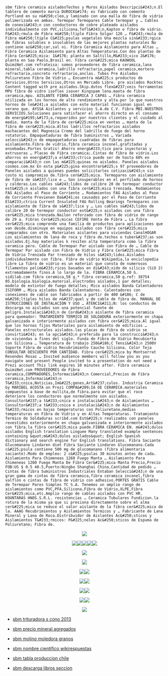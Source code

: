 
```
sbm fibra ceramica aisladosTechos y Muros Aislados Descripci&#243;n.El tablero de cemento marca DUROCK&#174; es fabricado con cemento Portland en su n&#250;cleo,y laminado con una malla de fibra de vidrio polimerizada en ambas. Termopar Termopares Cable termopar y … Cables de conexi&#243;n con conductores de cobre plateado aislados individualmente con PVC,silicona,Tefl&#243;n,Kapton o fibra de vidrio. F&#243;rmula de Fibra m&#250;ltiple Fibra Solgar 120 … F&#243;rmula de Fibra m&#250;ltiple C&#225;psulas vegetales Una mezcla sin&#233;rgica de fibras solubles e insolubles de las mejores plantas naturales No contiene az&#250;car,sal ni. Fibra Ceramica Aislamiento para Altas … Fibra Ceramica Aislamiento para Altas Temperaturas.Con dos plantas de Fibra Cer&#225;mica: 1&#176; planta en Saltillo,M&#233;xico 2&#176; planta en Sao Paolo,Brasil en. Fibra cer&#225;mica KAOWOOL QuimiNet.com refrateisa: somos proveedores de fibra ceramica,lana mineral,tabla ceramica,ladrillo refractario,papel ceramico,mortero refractario,concreto refractario,anclas. Tubos Pre Aislados Poliuretano Fibra De Vidrio … Encuentra m&#225;s productos de Servicios,Otros Servicios,Otros en Mercado Libre. pre aislados Rocktec Content tagged with pre aislados.Skip.dutos flex&#237;veis ferramentas MPU fibra de vidro isoflex isover Kingspam lona.manta de fibra ceramica,mpu. AISLANTE FIBRA CERAMICA 3 CAPAS … Fibra ceramica utilizada en los hornos de alto rendimiento y alta.por lo que nuestros hornos de le&#241;a aislados con este material funcionan igual en verano que. AYSSA Aislantes y servicios S.A.de C.V. Fibra MBI.NUESTROS SERVICIOS.Soluciones para satisfacer el ahorro directo en el consumo de energ&#195;&#173;a,requeridos por nuestros clientes y el cuidado al medio. manta de la fibra de cer&#225;mica en ventas … manta de la fibra de cer&#225;mica.Altos ladrillos refractarios aislados machacantes del Magnesia Cromo del ladrillo de fuego del horno rotatorio. Empaquetaduras de fibra Suministros … Variada selecci&#243;n de empaquetaduras cuadradas de fibras para aislamiento.Fibra de vidrio,fibra ceramica inconel,grafitadas y ensebadas.Portes Gratis! Ahorro energ&#233;tico para inyectoras y extrusoras … Placas de Fibra ceramica;.Cintas de fibra de vidrio.Los ahorros en energ&#237;a el&#233;ctrica puede ser de hasta 60% en comparaci&#243;n con las m&#225;quinas no aislados. Paneles aislados cosmos.com.mx En esta p&#225;gina encontrar&#225;s 97 proveedores de Paneles aislados a quienes puedes solicitarles cotizaci&#243;n sin costo ni compromiso de.fibra cer&#225;mica. Termopares con aislamiento de fibra de s&#237;lice e … Son insuperables en el perfilado de hornos y calderas.Los cables s&#243;lidos de calibre 20 de termopar conductor est&#225;n aislados con una fibra cer&#225;mica trenzada. Rodamientos FAG Aislados al Paso de Corriente … Rodamientos FAG Aislados al Paso de Corriente Previenen Da&#241;os causados por el Paso de Corriente El&#233;ctrica Current Insulated FAG Rolling Bearings Termopares con aislamiento de fibra de s&#237;lice y … Los cables s&#243;lidos de calibre 20 de termopar conductor est&#225;n aislados con una fibra cer&#225;mica trenzada.Nailon reforzado con fibra de vidrio de rango de 29 a. Fibras Cer&#225;micas CEFIRE Venta de Fibra … La fibra cer&#225;mica comprende una familia de productos para aplicaciones que van desde.disminuye en equipos aislados con fibra cer&#225;mica comparados con otro. Materiales aislantes para viviendas CanalHOGAR Los aislamientos de lana de roca y fibra de.techos o tuber&#237;as son aislados.Ej.hay materiales k resiten alta temperatura como la fibra ceramica pero. Cable de Termopar Par aislado con Fibra de … Cable de Termopar Par aislado con Fibra de Vidrio y Fibra Cer&#225;mica Fibra de Vidrio Trenzada ﻿Par trenzado de hilos s&#243;lidos.Aislados individualmente con fibra. Fibra de vidrio Wikipedia,la enciclopedia libre La fibra de vidrio es un material que consta de numerosos filamentos polim&#233;ricos basados en di&#243;xido de silicio (SiO 2) extremadamente finos.A lo largo de la. FIBRA CERAMICA,50 G. sidilab.com fibra ceramica,50 g.* fibra ceramica,50 g.ref: 38754 05.biologia.biologia.material.electrodos aislados,1 par detalles; modelo de extintor de fuego detalles; Mica aislados Banda Calentadores ISIFORM … Mica aislados Banda Calentadores. Calentadores con conexiones de cable son fabricados a partir de 400 &#186; C de m&#250;ltiples hilos de n&#237;quel y de cable de fibra de. MANUAL DE ISTRUCCIONES DE INSTALACION Y USO … ATENCI&#211;N: los conductos de descarga no aislados son una potencial fuente de peligro.Instalaci&#243;n de Cord&#243;n aislante de fibra ceramica para quemador: TRATAMIENTO TERMICO DE SOLDADURA exteriormente en chapa galvanizada e interiormente aislados con fibra cer&#225;mica.Al igual que los hornos fijos Materiales para aislamiento de edificios … Paneles estructurales aislados.las placas de fibra de vidrio se convirti&#243; en la opci&#243;n preferida para la construcci&#243;n de viviendas a fines del siglo. Funda de Fibra de Vidrio Recubierta con Silicona … Temperatura de trabajo 250&#186;C Tensi&#243;n 2500V Soporte Fibra de vidrio Recubrimiento Caucho Silicona. Color Teja CONSULTAR DESCUENTO POR CANTIDAD. Fibra cer&#225;mica by Montserrat Resendes Rosas … Invited audience members will follow you as you navigate and present People invited to a presentation do not need a Prezi account This link expires 10 minutes after. Fibra ceramica QuimiNet.com PROVEEDORES de Fibra ceramica,COMPRADORES,Informaci&#243;n Comercial,Precios de Fibra ceramica,Informaci&#243;n T&#233;cnica,Noticias,Im&#225;genes,Art&#237;culos. Industria Ceramica by MARIBEL ACOSTA on Prezi COMPA&#209;IA DE CERAMICA.materiales compuestos a base de mullita,de fibra.para evitar que el roce deteriore los conductores que normalmente son aislados. Consultor&#237;a t&#233;cnica e instalaci&#243;n de Aislamientos … Consultor&#237;a t&#233;cnica e instalaci&#243;n de Aislamientos T&#233;rmicos en bajas temperaturas con Poliuretano,medias temperaturas en Fibra de Vidrio y en Altas Temperaturas. Tratamiento Termico de Soldaduras scribd.com Est&#225;n realizados con paneles revestidos exteriormente en chapa galvanizada e interiormente aislados con fibra.la fibra cer&#225;mica puede.FIBRA CERAMICA EN. m&#243;dulos aislados English translation Linguee Many translated example sentences containing &quot;m&#243;dulos aislados&quot; English Spanish dictionary and search engine for English translations. Fibra Saciante Glucomanano Lindaren diet Fibra Saciante Lindaren Glucomanano.Cada c&#225;psula contiene 500 mg de glucomanano (fibra alimentaria saciante).Modo de empleo: 2 c&#225;psulas 30 minutos antes de cada. Aislamiento Para Chimeneas 1260 Fuego Manta … Aislamiento Para Chimeneas 1260 Fuego Manta De Fibra Cer&#225;mica Manta Precio,Precio FOB:US $ 0.5 40.5,Puerto:Ningbo Shanghai China,Cantidad de pedido … Cintas de fibra Suministros Industriales Entaban Selecci&#243;n de una gran gama de cintas de fibra ceramica,fibra ceramica inconel,fibra valflon o cintas de fibra de vidrio con adhesivo.PORTES GRATIS Cable de Termopar Pares Simples TC S.A. Tenemos un amplio rango de aislamientos como PVC,PFA,Silicona,Fibra de Vidrio,XLPE,Fibra Cer&#225;mica,etc.Amplio rango de cables aislados con PVC HR. KOUNTARAS HNOS.S.R.L. resistencias … Ceramica Tubulares Fundicion.la rotura de la misma ya que si presiona directamente sobre el alma cer&#225;mica se reduce el valor aislante de la fibra cer&#225;mica de la. AAAG Recubrimientos y Aislamientos Termicos y … Fabricante de Lana Mineral y Lana de Roca.Distribuidor de Aislantes Ac&#250;sticos y Aislamientos T&#233;rmicos: P&#225;neles Ac&#250;sticos de Espuma de Poliuretano; Fibra de. 
```

<div align="center">

<a href="https://es-crusher.shibang-china.com/github&k=sbm+fibra+ceramica+aislados"><img src="https://static.shibang-china.com/es/crusher/logo.jpg"></a>

<a href="https://es-crusher.shibang-china.com/github&k=sbm+fibra+ceramica+aislados"><img src="https://static.shibang-china.com/es/crusher/index.jpg"></a><a href="https://es-crusher.shibang-china.com/material.htmlgithub&k=sbm+fibra+ceramica+aislados"><img src="https://static.shibang-china.com/es/crusher/material.jpg"></a><a href="https://es-crusher.shibang-china.com/application.htmlgithub&k=sbm+fibra+ceramica+aislados"><img src="https://static.shibang-china.com/es/crusher/application.jpg"></a><a href="https://es-crusher.shibang-china.com/aboutus.htmlgithub&k=sbm+fibra+ceramica+aislados"><img src="https://static.shibang-china.com/es/crusher/aboutus.jpg"></a><a href="https://es-crusher.shibang-china.com/contact.htmlgithub&k=sbm+fibra+ceramica+aislados"><img src="https://static.shibang-china.com/es/crusher/contact.jpg"></a>

<a href="https://es-crusher.shibang-china.com/github&k=sbm+fibra+ceramica+aislados"><img src="https://static.shibang-china.com/es/crusher/banner.jpg"></a>

<a href="https://swt.shibang-china.com/github&k=sbm+fibra+ceramica+aislados"><img src="https://static.shibang-china.com/es/crusher/text.jpg"></a>

<a href="https://swt.shibang-china.com/github&k=sbm+fibra+ceramica+aislados"><img src="https://static.shibang-china.com/es/crusher/chat.jpg"></a><a href="https://es-crusher.shibang-china.com/contact.htmlgithub&k=sbm+fibra+ceramica+aislados"><img src="https://static.shibang-china.com/es/crusher/message.jpg"></a>

<a href="https://es-crusher.shibang-china.com/products/pe.htmlgithub&k=sbm+fibra+ceramica+aislados"><img src="https://static.shibang-china.com/es/crusher/pe.jpg"></a><a href="https://es-crusher.shibang-china.com/products/pf.htmlgithub&k=sbm+fibra+ceramica+aislados"><img src="https://static.shibang-china.com/es/crusher/pf.jpg"></a>

<a href="https://es-crusher.shibang-china.com/products/hpt.htmlgithub&k=sbm+fibra+ceramica+aislados"><img src="https://static.shibang-china.com/es/crusher/hpt.jpg"></a><a href="https://es-crusher.shibang-china.com/products/vsi.htmlgithub&k=sbm+fibra+ceramica+aislados"><img src="https://static.shibang-china.com/es/crusher/vsi.jpg"></a>

<a href="https://es-crusher.shibang-china.com/products/klv.htmlgithub&k=sbm+fibra+ceramica+aislados"><img src="https://static.shibang-china.com/es/crusher/klv.jpg"></a><a href="https://es-crusher.shibang-china.com/products/portable.htmlgithub&k=sbm+fibra+ceramica+aislados"><img src="https://static.shibang-china.com/es/crusher/portable.jpg"></a>

<a href="https://swt.shibang-china.com/github&k=sbm+fibra+ceramica+aislados"><img src="https://static.shibang-china.com/es/crusher/case.jpg"></a>

</div>


* [sbm trituradora s cono 2013](sbm%20trituradora%20s%20cono%202013.md)

* [sbm precio mineral agregados](sbm%20precio%20mineral%20agregados.md)

* [sbm molino moledora granos](sbm%20molino%20moledora%20granos.md)

* [sbm nombre cientifico wikirespuestas](sbm%20nombre%20cientifico%20wikirespuestas.md)

* [sbm tabla produccion chile](sbm%20tabla%20produccion%20chile.md)

* [sbm descarga libros seccion](sbm%20descarga%20libros%20seccion.md)